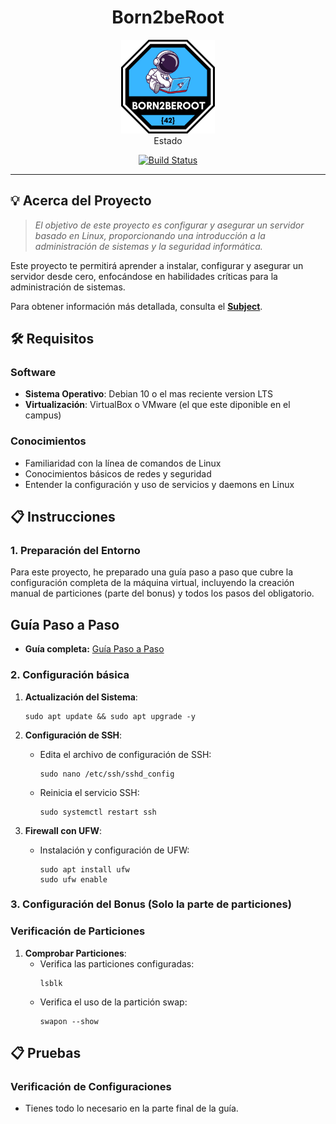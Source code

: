 <div align="center">
    <h1>Born2beRoot</h1>
    <img src="https://raw.githubusercontent.com/gusgonza42/my-utils-gusgonza/main/ft_badges_42/badge_01_born2beroot_500px.png" style="width: 150px; height: 150px;">
<div>Estado</div>

[![Build Status](https://img.shields.io/static/v1?label=Build%20Status&message=110%20success&color=success)](https://github.com/yowcloud/Born2beRoot)
</div>

- - -

## 💡 Acerca del Proyecto

> _El objetivo de este proyecto es configurar y asegurar un servidor basado en Linux, proporcionando una introducción a la administración de sistemas y la seguridad informática._

Este proyecto te permitirá aprender a instalar, configurar y asegurar un servidor desde cero, enfocándose en habilidades críticas para la administración de sistemas.

Para obtener información más detallada, consulta el [**Subject**](https://github.com/gusgonza42/Born2beRoot/blob/main/born2beroot_es.subject.pdf).

## 🛠️ Requisitos

### Software

- **Sistema Operativo**: Debian 10 o el mas reciente version LTS
- **Virtualización**: VirtualBox o VMware (el que este diponible en el campus)

### Conocimientos

- Familiaridad con la línea de comandos de Linux
- Conocimientos básicos de redes y seguridad
- Entender la configuración y uso de servicios y daemons en Linux

## 📋 Instrucciones

### 1. Preparación del Entorno

Para este proyecto, he preparado una guía paso a paso que cubre la configuración completa de la máquina virtual, incluyendo la creación manual de particiones (parte del bonus) y todos los pasos del obligatorio.

## Guía Paso a Paso

- **Guía completa:** [Guía Paso a Paso](https://github.com/gusgonza42/Born2beRoot/blob/main/born2beroot-guide/README.md)



### 2. Configuración básica

1. **Actualización del Sistema**:
   ```shell
   sudo apt update && sudo apt upgrade -y
   ```

2. **Configuración de SSH**:
   - Edita el archivo de configuración de SSH:
     ```shell
     sudo nano /etc/ssh/sshd_config
     ```
   - Reinicia el servicio SSH:
     ```shell
     sudo systemctl restart ssh
     ```

3. **Firewall con UFW**:
   - Instalación y configuración de UFW:
     ```shell
     sudo apt install ufw
     sudo ufw enable
     ```


### 3. Configuración del Bonus (Solo la parte de particiones)

### Verificación de Particiones

1. **Comprobar Particiones**:
   - Verifica las particiones configuradas:
     ```shell
     lsblk
     ```
   - Verifica el uso de la partición swap:
     ```shell
     swapon --show
     ```


## 📋 Pruebas

### Verificación de Configuraciones

- Tienes todo lo necesario en la  parte final de la guía.
